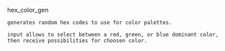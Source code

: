 hex_color_gen

    generates random hex codes to use for color palettes.
    
    input allows to select between a red, green, or blue dominant color, then receive possibilities for choosen color.
    
